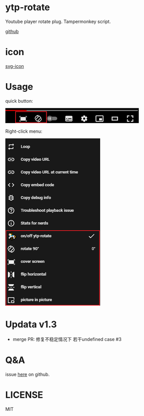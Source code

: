 # ytp-rotate
Youtube player rotate plug.  Tampermonkey script.

[github](https://github.com/zhzLuke96/ytp-rotate/)

# icon
[svg-icon](https://github.com/leungwensen/svg-icon)

# Usage
quick button:

![button](https://github.com/zhzLuke96/ytp-rotate/raw/master/docs/btns.png)

Right-click menu:

![menu](https://github.com/zhzLuke96/ytp-rotate/raw/master/docs/menu_en.png)

# Updata v1.3
- merge PR: 修复不稳定情况下 若干undefined case #3

# Q&A
issue [here](https://github.com/zhzLuke96/ytp-rotate/issues) on github.

# LICENSE
MIT
